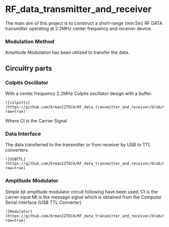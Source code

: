 # RF_data_transmitter_and_receiver
The main aim of this project is to construct a short-range (min:5m) RF DATA
transmitter operating at 2.2MHz center frequency and receiver device.

### Modulation Method
Amplitude Modulation has been utilized to transfer the data. 
 
 ## Circuitry parts
 ### Colpits Oscillator
 With a center frequency 2.2MHz Colpits oscillator design with a buffer. 
 ```
 ![colpitts](https://github.com/ErmanIZTECH/RF_data_transmitter_and_receiver/blob/master/Images/colpitts.PNG?raw=true)
 ```
 Where Ct is the Carrier Signal
 ### Data Interface
 The data transferred to the transmitter or from receiver by USB to TTL converters.
 ```
 ![USBTTL](https://github.com/ErmanIZTECH/RF_data_transmitter_and_receiver/blob/master/Images/USB_TTL.PNG?raw=true)
 ```
 
  ### Amplitude Modulator
  Simple bjt amplitude modulator circuit following have been used.
  Ct is the carrier input Mt is the message signal which is obtained from the Computer Serial interface (USB TTL Converter)
  ```
  ![Modulator](https://github.com/ErmanIZTECH/RF_data_transmitter_and_receiver/blob/master/Images/AModulator.PNG?raw=true)
  ```
